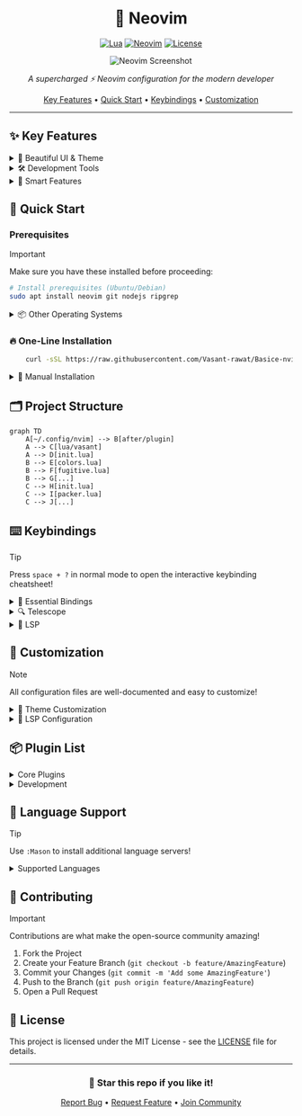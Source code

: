 <div align="center">

# 🚀 Neovim

[![Lua](https://img.shields.io/badge/Built%20with-Lua-blue.svg?style=for-the-badge&logo=lua)](https://lua.org)
[![Neovim](https://img.shields.io/badge/Built%20for-Neovim-green.svg?style=for-the-badge&logo=neovim)](https://neovim.io)
[![License](https://img.shields.io/badge/License-MIT-red.svg?style=for-the-badge)](LICENSE)

![Neovim Screenshot](https://raw.githubusercontent.com/yourusername/nvim-config/main/assets/screenshot.png)

*A supercharged ⚡ Neovim configuration for the modern developer*

[Key Features](#-key-features) •
[Quick Start](#-quick-start) •
[Keybindings](#-keybindings) •
[Customization](#-customization)

</div>

---

## ✨ Key Features

<details>
<summary>🎨 Beautiful UI & Theme</summary>

- **Rose Pine Theme** with transparent background support
- **Custom statusline** with git integration
- **Smooth scrolling** and animations
- **Modern tabline** with buffer indicators
- **Icons** for a better visual experience
</details>

<details>
<summary>🛠️ Development Tools</summary>

- **LSP Integration** with auto-completion
- **Syntax Highlighting** via Treesitter
- **Git Integration** through Fugitive
- **Fuzzy Finding** with Telescope
- **File Navigation** using Harpoon
</details>

<details>
<summary>🧩 Smart Features</summary>

- **Auto-pairs** for brackets and quotes
- **Smart indentation**
- **Code folding**
- **Multi-cursor** support
- **Snippet** integration
</details>

## 🚀 Quick Start

### Prerequisites

> [!IMPORTANT]
> Make sure you have these installed before proceeding:

```bash
# Install prerequisites (Ubuntu/Debian)
sudo apt install neovim git nodejs ripgrep
```

<details>
<summary>📦 Other Operating Systems</summary>

#### macOS
```bash
brew install neovim git node ripgrep
```

#### Arch Linux
```bash
sudo pacman -S neovim git nodejs ripgrep
```
</details>

### 🔥 One-Line Installation

```bash
    curl -sSL https://raw.githubusercontent.com/Vasant-rawat/Basice-nvim-config-for-beginner/main/install.sh | bash
```

<details>
<summary>🔧 Manual Installation</summary>

1. **Backup** existing config:
```bash
mv ~/.config/nvim ~/.config/nvim.backup
```

2. **Clone** this configuration:
```bash
git clone https://github.com/yourusername/nvim-config.git ~/.config/nvim
```

3. **Install** Packer:
```bash
git clone --depth 1 https://github.com/wbthomason/packer.nvim\
 ~/.local/share/nvim/site/pack/packer/start/packer.nvim
```

4. **Sync** plugins:
```vim
:PackerSync
```
</details>

## 🗂️ Project Structure

```mermaid
graph TD
    A[~/.config/nvim] --> B[after/plugin]
    A --> C[lua/vasant]
    A --> D[init.lua]
    B --> E[colors.lua]
    B --> F[fugitive.lua]
    B --> G[...]
    C --> H[init.lua]
    C --> I[packer.lua]
    C --> J[...]
```

## ⌨️ Keybindings

> [!TIP]
> Press `space + ?` in normal mode to open the interactive keybinding cheatsheet!

<details>
<summary>🌟 Essential Bindings</summary>

### General
| Key | Action | Mode |
|-----|--------|------|
| `<Space>` | Leader key | Normal |
| `<leader>pv` | File explorer | Normal |
| `<leader>s` | Search & replace | Normal |

### Navigation
| Key | Action | Mode |
|-----|--------|------|
| `<C-p>` | Fuzzy find files | Normal |
| `<C-f>` | Find in files | Normal |
| `<C-e>` | Recent files | Normal |

</details>

<details>
<summary>🔍 Telescope</summary>

### Fuzzy Finding
| Key | Action |
|-----|--------|
| `<leader>ff` | Find files |
| `<leader>fg` | Live grep |
| `<leader>fb` | Buffers |
| `<leader>fh` | Help tags |

</details>

<details>
<summary>📝 LSP</summary>

### Code Navigation
| Key | Action |
|-----|--------|
| `gd` | Go to definition |
| `K` | Hover doc |
| `<leader>ca` | Code actions |
| `<leader>rn` | Rename |

</details>

## 🎨 Customization

> [!NOTE]
> All configuration files are well-documented and easy to customize!

<details>
<summary>🌈 Theme Customization</summary>

Edit `after/plugin/colors.lua`:
```lua
require('rose-pine').setup({
    variant = 'moon',
    dark_variant = 'main',
    bold_vert_split = false,
    dim_nc_background = false,
    disable_background = true,
    disable_float_background = false,
    disable_italics = false,
})
```
</details>

<details>
<summary>🔧 LSP Configuration</summary>

Add new language servers in `after/plugin/lsp.lua`:
```lua
local servers = {
    'lua_ls',
    'tsserver',
    'rust_analyzer',
    -- Add your servers here
}
```
</details>

## 📦 Plugin List

<details>
<summary>Core Plugins</summary>

- **🔌 [packer.nvim](https://github.com/wbthomason/packer.nvim)** - Plugin manager
- **🔍 [telescope.nvim](https://github.com/nvim-telescope/telescope.nvim)** - Fuzzy finder
- **🎨 [rose-pine](https://github.com/rose-pine/neovim)** - Theme
- **🌳 [nvim-treesitter](https://github.com/nvim-treesitter/nvim-treesitter)** - Syntax
</details>

<details>
<summary>Development</summary>

- **📝 [nvim-lspconfig](https://github.com/neovim/nvim-lspconfig)** - LSP
- **💡 [nvim-cmp](https://github.com/hrsh7th/nvim-cmp)** - Completion
- **📂 [harpoon](https://github.com/ThePrimeagen/harpoon)** - File navigation
- **🔄 [vim-fugitive](https://github.com/tpope/vim-fugitive)** - Git
</details>

## 🌟 Language Support

> [!TIP]
> Use `:Mason` to install additional language servers!

<details>
<summary>Supported Languages</summary>

- **🟦 TypeScript/JavaScript**
- **🦀 Rust**
- **🐍 Python**
- **💎 Ruby**
- **☕ Java**
- **🎯 Dart**
- **⚛️ React**
- **🟩 Vue**
- **🟨 Golang**
</details>

## 🤝 Contributing

> [!IMPORTANT]
> Contributions are what make the open-source community amazing! 

1. Fork the Project
2. Create your Feature Branch (`git checkout -b feature/AmazingFeature`)
3. Commit your Changes (`git commit -m 'Add some AmazingFeature'`)
4. Push to the Branch (`git push origin feature/AmazingFeature`)
5. Open a Pull Request

## 📜 License

This project is licensed under the MIT License - see the [LICENSE](LICENSE) file for details.

<div align="center">

---

### 🌟 Star this repo if you like it!

[Report Bug](https://github.com/yourusername/nvim-config/issues) • 
[Request Feature](https://github.com/yourusername/nvim-config/issues) •
[Join Community](https://discord.gg/yourdiscord)

</div>